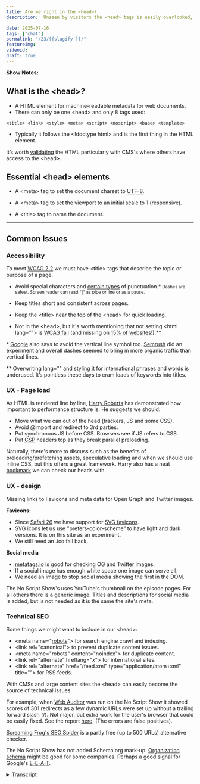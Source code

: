 ```yaml
---
title: Are we right in the <head>?
description:  Unseen by visitors the <head> tags is easily overlooked, but very important.

date: 2025-07-16
tags: ["chat"]
permalink: "/23/{{slugify }}/"
featureimg: 
videoid: 
draft: true
---
```


**Show Notes:**


## What is the &lt;head&gt;?

- A HTML element for machine-readable metadata for web documents.
- There can only be one &lt;head&gt; and only 8 tags used:

`<title> <link> <style> <meta> <script> <noscript> <base> <template>`
 - Typically it follows the &lt;!doctype html&gt; and is the first thing in the HTML element.
 
 <div class="side-note">
<p>It’s worth <a href="https://validator.w3.org/nu/?showsource=yes&useragent=Validator.nu%2FLV+https%3A%2F%2Fvalidator.w3.org%2Fservices&acceptlanguage=&doc=https%3A%2F%2Fnoscript.show%2F">validating</a> the HTML
 particularly with CMS's where others have access to the &lt;head&gt;.</p>
</div>


## Essential &lt;head&gt; elements

- A &lt;meta&gt; tag to set the document charset to <abbr title="Unicode Transformation Format - 8-bit">UTF-8.</abbr>

- A &lt;meta&gt; tag to set the viewport to an initial scale to 1 (responsive).
- A &lt;title&gt; tag to name the document.


<hr>

## Common Issues

### Accessibility

To meet [WCAG 2.2](https://www.w3.org/WAI/WCAG22/Understanding/page-titled.html) we must have &lt;title&gt; tags that describe the topic or purpose of a page.

- Avoid special characters and [certain types](https://www.deque.com/blog/dont-screen-readers-read-whats-screen-part-1-punctuation-typographic-symbols/) of punctuation.*<small> Dashes are safest. Screen reader can read "|"  as pipe or line or as a pause.</small>
- Keep titles short and consistent across pages.

- Keep the &lt;title&gt; near the top of the &lt;head&gt; for quick loading.

- Not in the &lt;head&gt;, but it's worth mentioning that not setting &lt;html lang=&rdquo;&rdquo;&gt; is [WCAG fail](https://www.w3.org/WAI/WCAG21/Understanding/language-of-page.html) (and missing on [15% of websites](https://webaim.org/projects/million/)!).**

<div class="side-note">
<p>* <a href="https://www.seroundtable.com/archives/023052.html">Google</a> also says to avoid the vertical line symbol too. <a href="https://www.semrush.com/blog/case-study-should-you-add-pipes-or-dashes-to-your-title-ag-/">Semrush</a>  did an experiment and overall dashes seemed to bring in more organic traffic than vertical lines.</p>

<p>**  Overwriting lang="" and styling it for international phrases and words is underused. It’s pointless these days to cram loads of keywords into titles.
</p>
</div>

### UX - Page load 

As HTML is rendered line by line, [Harry Roberts](https://csswizardry.com/) has demonstrated how important to performance structure is. He suggests we should:

- Move what we can out of the head (trackers, JS and some CSS).
- Avoid @import and redirect to 3rd parties.
- Put synchronous JS before CSS. Browsers see if JS refers to CSS. 
- Put <abbr title="Content Security Policy">CSP</abbr> headers top as they break parallel preloading.

<div class="side-note">

<p> Naturally, there's more to discuss such as the benefits of preloading/prefetching assets, speculative loading and when we should use inline CSS, but this offers a great framework.  Harry also has a neat <a href="https://csswizardry.com/ct/">bookmark</a> we can check our heads with.</p>

</div>

### UX - design

Missing links to Favicons and meta data for Open Graph and Twitter images.

**Favicons:**

- Since [Safari 26](https://developer.apple.com/documentation/safari-release-notes/safari-26-release-notes) we have support for [SVG favicons](https://caniuse.com/link-icon-svg).
- SVG icons let us use "prefers-color-scheme" to have light and dark versions. It is on this site as an experiment.
- We still need an .ico fall back.

**Social media**

- [metatags.io](https://metatags.io/?url=https%3A%2F%2Fnoscript.show%2Fabout) is good for checking OG and Twitter images.
-  If a social image has enough white space one image can serve all.
-  We need an image to stop social media showing the first in the DOM. 

<div class="side-note">
<p> The No Script Show's uses YouTube's thumbnail on the episode pages. For all others there is a generic image. Titles and descriptions for social media is added, but is not needed as it is the same the site's meta.
</p>
</div>

### Technical SEO 

Some things we might want to include in our &lt;head&gt;:


- &lt;meta name=&quot;[robots](https://noscript.show/robots.txt)&quot;&gt; for search engine crawl and indexing.
- &lt;link rel=&quot;canonical&quot;&gt; to prevent duplicate content issues.
- &lt;meta name=&quot;robots&quot; content=&quot;noindex&quot;&gt; for duplicate content.
- &lt;link rel=&quot;alternate&quot; hreflang=&quot;x&quot;&gt; for international sites.
- &lt;link rel=&quot;alternate&quot; href=&quot;/feed.xml&quot; type=&quot;application/atom+xml&quot; title=&quot;&quot;&gt; for RSS feeds.

<div class="side-note">
<p>With CMSs and large content sites the &lt;head&gt; can easily become the source of technical issues.</p>
<p>For example, when <a href="https://www.link-assistant.com/website-auditor/">Web Auditor</a> was run on the No Script Show it showed scores of 301 redirects as a few dynamic URLs were set up without a trailing forward slash (/).  Not major, but extra work for the user's browser that could be easily fixed. See the report <a href="/img/SEO-audit.pdf">here</a>. (The errors are false positives).</p>
<p><a href="https://www.screamingfrog.co.uk/seo-spider/">Screaming Frog's SEO Spider</a>  is a partly free (up to 500 URLs) alternative checker. </p>

<p>The No Script Show has not added Schema.org mark-up. <a href="https://developers.google.com/search/docs/appearance/structured-data/organization">Organization schema</a> might be good for some companies. Perhaps a good signal for Google's <a href="https://developers.google.com/search/docs/fundamentals/creating-helpful-content">E-E-A-T</a>.</p>
</div>

<details> 
<summary>Transcript</summary>
Coming.
</details> 